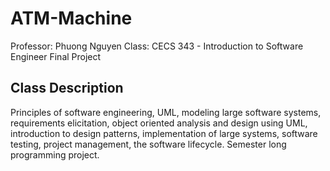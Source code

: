 # ATM-Machine
Professor: Phuong Nguyen
Class: CECS 343 - Introduction to Software Engineer
Final Project 
## Class Description
Principles of software engineering, UML, modeling large software systems, requirements elicitation, object oriented analysis and design using UML, introduction to design patterns, implementation of large systems, software testing, project management, the software lifecycle. Semester long programming project.
